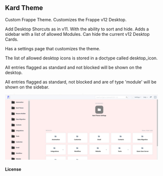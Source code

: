 ## Kard Theme

Custom Frappe Theme.
Customizes the Frappe v12 Desktop.

Add Desktop Shorcuts as in v11. With the ability to sort and hide.
Adds a sidebar with a list of allowed Modules.
Can hide the current v12 Desktop Cards.

Has a settings page that customizes the theme.

The list of allowed desktop icons is stored in a doctype called desktop_icon.

All entries flagged as standard and not blocked will be shown on the desktop.

All entries flagged as standard, not blocked and are of type 'module' will be shown on the sidebar.

<img src="Screenshot.png"/>


#### License
